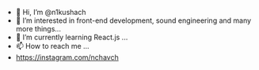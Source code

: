 - 👋 Hi, I’m @n1kushach
- 👀 I’m interested in front-end development, sound engineering and many more things...
- 🌱 I’m currently learning React.js ...
- 📫 How to reach me ...
- https://instagram.com/nchavch


